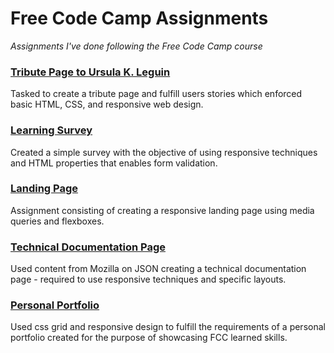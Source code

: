 # Free Code Camp Assignments
*Assignments I've done following the Free Code Camp course*

### [Tribute Page to Ursula K. Leguin](https://marissa-cleroux.github.io/free-code-camp-assignments/tribute-page.html)

Tasked to create a tribute page and fulfill users stories which enforced basic HTML, CSS, and responsive web design.

### [Learning Survey](https://marissa-cleroux.github.io/free-code-camp-assignments/survey-form.html)

Created a simple survey with the objective of using responsive techniques and HTML properties that enables form validation.

### [Landing Page](https://marissa-cleroux.github.io/free-code-camp-assignments/landing-page.html)

Assignment consisting of creating a responsive landing page using media queries and flexboxes.

### [Technical Documentation Page](https://marissa-cleroux.github.io/free-code-camp-assignments/technical-documentation.html)

Used content from Mozilla on JSON creating a technical documentation page - required to use responsive techniques and specific layouts.

### [Personal Portfolio](https://marissa-cleroux.github.io/free-code-camp-assignments/portfolio.html)

Used css grid and responsive design to fulfill the requirements of a personal portfolio created for the purpose of showcasing FCC learned skills.
